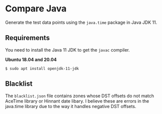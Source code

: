 # Compare Java

Generate the test data points using the `java.time` package in Java JDK 11.

## Requirements

You need to install the Java 11 JDK to get the `javac` compiler.

**Ubuntu 18.04 and 20.04**

```
$ sudo apt install openjdk-11-jdk
```

## Blacklist

The `blacklist.json` file contains zones whose DST offsets do not match AceTime
library or Hinnant date libary. I believe these are errors in the java.time
library due to the way it handles negative DST offsets.
